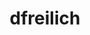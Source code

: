 ---
title: dfreilich
github: https://github.com/dfreilich
mode: light
transition: 1s
score: 78.7
archetype:
- Little Bit of Everything
---
